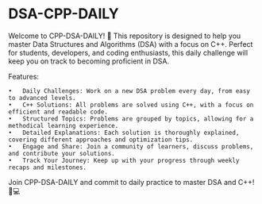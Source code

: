 # DSA-CPP-DAILY
 Welcome to CPP-DSA-DAILY! 🚀 This repository is designed to help you master Data Structures and Algorithms (DSA) with a focus on C++. Perfect for students, developers, and coding enthusiasts, this daily challenge will keep you on track to becoming proficient in DSA.

Features:

	•	Daily Challenges: Work on a new DSA problem every day, from easy to advanced levels.
	•	C++ Solutions: All problems are solved using C++, with a focus on efficient and readable code.
	•	Structured Topics: Problems are grouped by topics, allowing for a methodical learning experience.
	•	Detailed Explanations: Each solution is thoroughly explained, covering different approaches and optimization tips.
	•	Engage and Share: Join a community of learners, discuss problems, and contribute your solutions.
	•	Track Your Journey: Keep up with your progress through weekly recaps and milestones.

Join CPP-DSA-DAILY and commit to daily practice to master DSA and C++! 🧠💻
